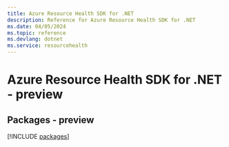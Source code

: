```yaml
---
title: Azure Resource Health SDK for .NET
description: Reference for Azure Resource Health SDK for .NET
ms.date: 04/05/2024
ms.topic: reference
ms.devlang: dotnet
ms.service: resourcehealth
---
```

# Azure Resource Health SDK for .NET - preview
## Packages - preview
[!INCLUDE [packages](resource-health-index.md)]